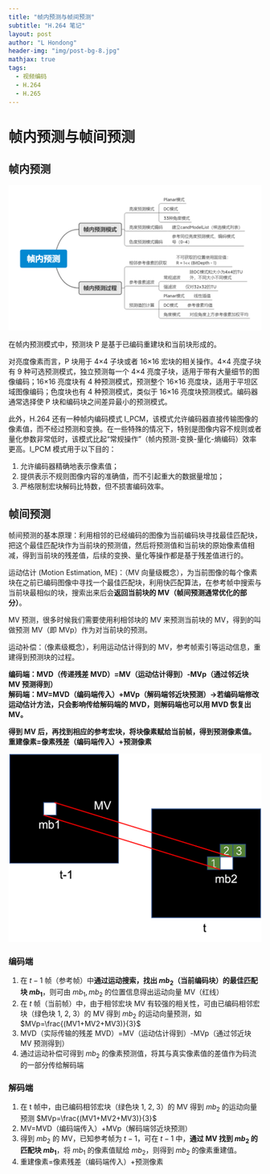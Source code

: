 ```yaml
---
title: "帧内预测与帧间预测"
subtitle: "H.264 笔记"
layout: post
author: "L Hondong"
header-img: "img/post-bg-8.jpg"
mathjax: true
tags:
  - 视频编码
  - H.264
  - H.265
---
```


# 帧内预测与帧间预测

## 帧内预测

<div align=center><img src="/assets/帧内预测与帧间预测-2022-01-14-15-05-38.png" alt="帧内预测与帧间预测-2022-01-14-15-05-38" style="zoom:50%;" /></div>

在帧内预测模式中，预测块 P 是基于已编码重建块和当前块形成的。

对亮度像素而言，P 块用于 4×4 子块或者 16×16 宏块的相关操作。4×4 亮度子块有 9 种可选预测模式，独立预测每一个 4×4 亮度子块，适用于带有大量细节的图像编码；16×16 亮度块有 4 种预测模式，预测整个 16×16 亮度块，适用于平坦区域图像编码；色度块也有 4 种预测模式，类似于 16×16 亮度块预测模式。编码器通常选择使 P 块和编码块之间差异最小的预测模式。

此外，H.264 还有一种帧内编码模式 I_PCM，该模式允许编码器直接传输图像的像素值，而不经过预测和变换。在一些特殊的情况下，特别是图像内容不规则或者量化参数非常低时，该模式比起“常规操作”（帧内预测-变换-量化-熵编码）效率更高。I_PCM 模式用于以下目的：

1. 允许编码器精确地表示像素值；
2. 提供表示不规则图像内容的准确值，而不引起重大的数据量增加；
3. 严格限制宏块解码比特数，但不损害编码效率。

## 帧间预测

帧间预测的基本原理：利用相邻的已经编码的图像为当前编码块寻找最佳匹配块，把这个最佳匹配块作为当前块的预测值，然后将预测值和当前块的原始像素值相减，得到当前块的残差值，后续的变换、量化等操作都是基于残差值进行的。

运动估计 (Motion Estimation, ME)：（MV 向量级概念），为当前图像的每个像素块在之前已编码图像中寻找一个最佳匹配块，利用快匹配算法，在参考帧中搜索与当前块最相似的块，搜索出来后会**返回当前块的 MV（帧间预测通常优化的部分）**。

MV 预测，很多时候我们需要使用利相邻块的 MV 来预测当前块的 MV，得到的叫做预测 MV（即 MVp）作为对当前块的预测。

运动补偿：（像素级概念），利用运动估计得到的 MV，参考帧索引等运动信息，重建得到预测块的过程。

**编码端：MVD（传递残差 MVD）=MV（运动估计得到）-MVp（通过邻近块 MV 预测得到）**  
**解码端：MV=MVD（编码端传入）+MVp（解码端邻近块预测）->若编码端修改运动估计方法，只会影响传给解码端的 MVD，则解码端也可以用 MVD 恢复出 MV。**

**得到 MV 后，再找到相应的参考宏块，将块像素赋给当前帧，得到预测像素值。**  
**重建像素=像素残差（编码端传入）+预测像素**

<div align=center><img src="/assets/MV-2022-01-12-11-08-11.png" alt="MV-2022-01-12-11-08-11" style="zoom:50%;" /></div>

### 编码端

1. 在 $t-1$ 帧（参考帧）中**通过运动搜索，找出 $mb_2$（当前编码块）的最佳匹配块 $mb_1$**，则可由 $mb_1, mb_2$ 的位置信息得出运动向量 MV（红线）
2. 在 $t$ 帧（当前帧）中，由于相邻宏块 MV 有较强的相关性，可由已编码相邻宏块（绿色块 1, 2, 3）的 MV 得到 $mb_2$ 的运动向量预测，如 $MVp=\frac{(MV1+MV2+MV3)}{3}$
3. MVD（实际传输的残差 MVD）=MV（运动估计得到）-MVp（通过邻近块 MV 预测得到）
4. 通过运动补偿可得到 $mb_2$ 的像素预测值，将其与真实像素值的差值作为码流的一部分传给解码端

### 解码端

1. 在 t 帧中，由已编码相邻宏块（绿色块 1, 2, 3）的 MV 得到 $mb_2$ 的运动向量预测  $MVp=\frac{(MV1+MV2+MV3)}{3}$
2. MV=MVD（编码端传入）+MVp（解码端邻近块预测）
3. 得到 $mb_2$ 的 MV，已知参考帧为 $t-1$，可在 $t-1$ 中，**通过 MV 找到 $mb_2$ 的匹配块 $mb_1$**，将 $mb_1$ 的像素值赋给 $mb_2$，则得到 $mb_2$ 的像素重建值。
4. 重建像素=像素残差（编码端传入）+预测像素